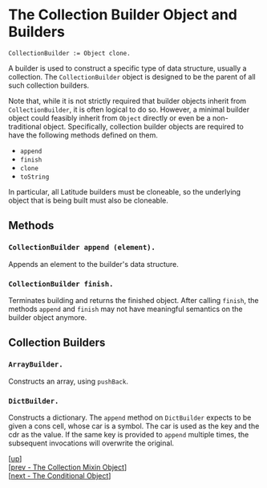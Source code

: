 
# The Collection Builder Object and Builders

    CollectionBuilder := Object clone.

A builder is used to construct a specific type of data structure,
usually a collection. The `CollectionBuilder` object is designed to be
the parent of all such collection builders.

Note that, while it is not strictly required that builder objects
inherit from `CollectionBuilder`, it is often logical to do so.
However, a minimal builder object could feasibly inherit from `Object`
directly or even be a non-traditional object. Specifically, collection
builder objects are required to have the following methods defined on
them.

 * `append`
 * `finish`
 * `clone`
 * `toString`

In particular, all Latitude builders must be cloneable, so the
underlying object that is being built must also be cloneable.

## Methods

### `CollectionBuilder append (element).`

Appends an element to the builder's data structure.

### `CollectionBuilder finish.`

Terminates building and returns the finished object. After calling
`finish`, the methods `append` and `finish` may not have meaningful
semantics on the builder object anymore.

## Collection Builders

### `ArrayBuilder.`

Constructs an array, using `pushBack`.

### `DictBuilder.`

Constructs a dictionary. The `append` method on `DictBuilder` expects
to be given a cons cell, whose car is a symbol. The car is used as the
key and the cdr as the value. If the same key is provided to `append`
multiple times, the subsequent invocations will overwrite the
original.

[[up](.)]
<br/>[[prev - The Collection Mixin Object](collection.md)]
<br/>[[next - The Conditional Object](conditional.md)]
